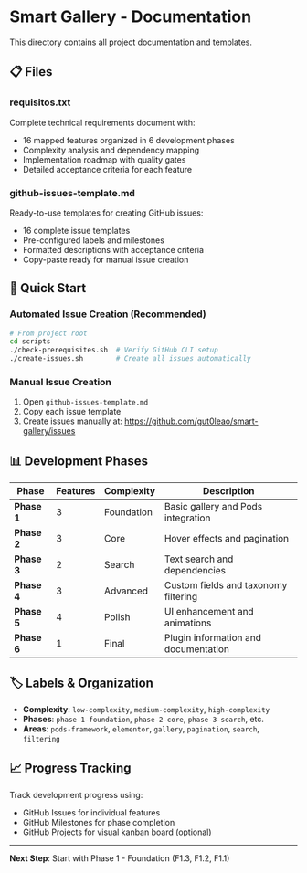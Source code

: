 # Smart Gallery - Documentation

This directory contains all project documentation and templates.

## 📋 Files

### **requisitos.txt**
Complete technical requirements document with:
- 16 mapped features organized in 6 development phases
- Complexity analysis and dependency mapping
- Implementation roadmap with quality gates
- Detailed acceptance criteria for each feature

### **github-issues-template.md** 
Ready-to-use templates for creating GitHub issues:
- 16 complete issue templates
- Pre-configured labels and milestones
- Formatted descriptions with acceptance criteria
- Copy-paste ready for manual issue creation

## 🚀 Quick Start

### Automated Issue Creation (Recommended)
```bash
# From project root
cd scripts
./check-prerequisites.sh  # Verify GitHub CLI setup
./create-issues.sh        # Create all issues automatically
```

### Manual Issue Creation
1. Open `github-issues-template.md`
2. Copy each issue template
3. Create issues manually at: https://github.com/gut0leao/smart-gallery/issues

## 📊 Development Phases

| Phase | Features | Complexity | Description |
|-------|----------|------------|-------------|
| **Phase 1** | 3 | Foundation | Basic gallery and Pods integration |
| **Phase 2** | 3 | Core | Hover effects and pagination |
| **Phase 3** | 2 | Search | Text search and dependencies |
| **Phase 4** | 3 | Advanced | Custom fields and taxonomy filtering |
| **Phase 5** | 4 | Polish | UI enhancement and animations |
| **Phase 6** | 1 | Final | Plugin information and documentation |

## 🏷️ Labels & Organization

- **Complexity**: `low-complexity`, `medium-complexity`, `high-complexity`
- **Phases**: `phase-1-foundation`, `phase-2-core`, `phase-3-search`, etc.
- **Areas**: `pods-framework`, `elementor`, `gallery`, `pagination`, `search`, `filtering`

## 📈 Progress Tracking

Track development progress using:
- GitHub Issues for individual features
- GitHub Milestones for phase completion
- GitHub Projects for visual kanban board (optional)

---

**Next Step**: Start with Phase 1 - Foundation (F1.3, F1.2, F1.1)
